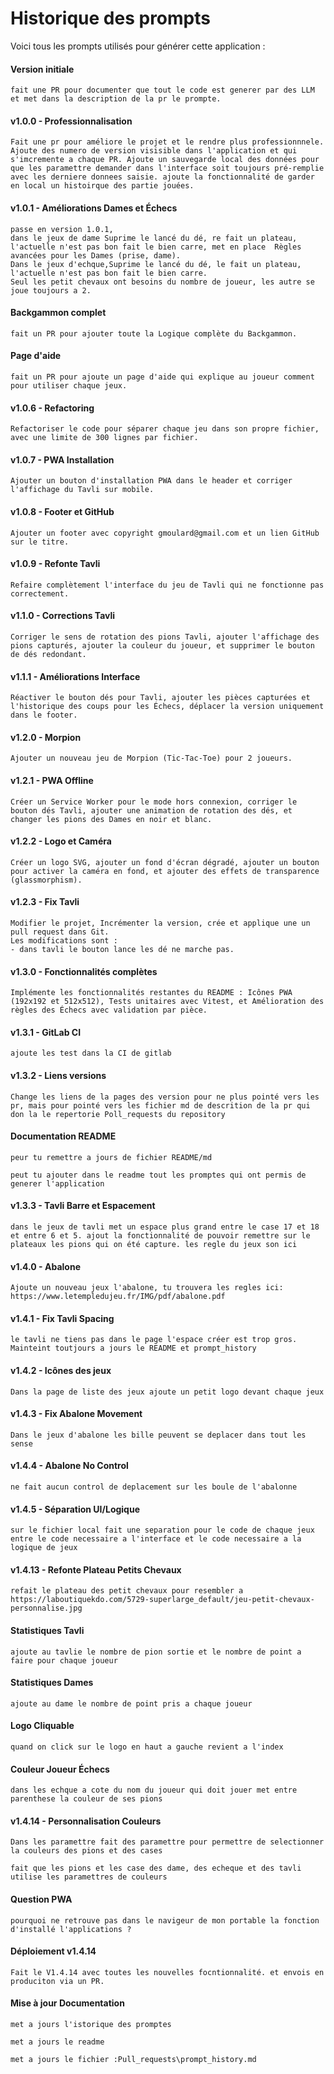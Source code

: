 # Historique des prompts

Voici tous les prompts utilisés pour générer cette application :

#### Version initiale
```
fait une PR pour documenter que tout le code est generer par des LLM et met dans la description de la pr le prompte.
```

#### v1.0.0 - Professionnalisation
```
Fait une pr pour améliore le projet et le rendre plus professionnnele. Ajoute des numero de version visisible dans l'application et qui s'imcremente a chaque PR. Ajoute un sauvegarde local des données pour que les paramettre demander dans l'interface soit toujours pré-remplie avec les derniere donnees saisie. ajoute la fonctionnalité de garder en local un histoirque des partie jouées.
```

#### v1.0.1 - Améliorations Dames et Échecs
```
passe en version 1.0.1, 
dans le jeux de dame Suprime le lancé du dé, re fait un plateau, l'actuelle n'est pas bon fait le bien carre, met en place  Règles avancées pour les Dames (prise, dame).
Dans le jeux d'echque,Suprime le lancé du dé, le fait un plateau, l'actuelle n'est pas bon fait le bien carre.
Seul les petit chevaux ont besoins du nombre de joueur, les autre se joue toujours a 2.
```

#### Backgammon complet
```
fait un PR pour ajouter toute la Logique complète du Backgammon.
```

#### Page d'aide
```
fait un PR pour ajoute un page d'aide qui explique au joueur comment pour utiliser chaque jeux.
```

#### v1.0.6 - Refactoring
```
Refactoriser le code pour séparer chaque jeu dans son propre fichier, avec une limite de 300 lignes par fichier.
```

#### v1.0.7 - PWA Installation
```
Ajouter un bouton d'installation PWA dans le header et corriger l'affichage du Tavli sur mobile.
```

#### v1.0.8 - Footer et GitHub
```
Ajouter un footer avec copyright gmoulard@gmail.com et un lien GitHub sur le titre.
```

#### v1.0.9 - Refonte Tavli
```
Refaire complètement l'interface du jeu de Tavli qui ne fonctionne pas correctement.
```

#### v1.1.0 - Corrections Tavli
```
Corriger le sens de rotation des pions Tavli, ajouter l'affichage des pions capturés, ajouter la couleur du joueur, et supprimer le bouton de dés redondant.
```

#### v1.1.1 - Améliorations Interface
```
Réactiver le bouton dés pour Tavli, ajouter les pièces capturées et l'historique des coups pour les Échecs, déplacer la version uniquement dans le footer.
```

#### v1.2.0 - Morpion
```
Ajouter un nouveau jeu de Morpion (Tic-Tac-Toe) pour 2 joueurs.
```

#### v1.2.1 - PWA Offline
```
Créer un Service Worker pour le mode hors connexion, corriger le bouton dés Tavli, ajouter une animation de rotation des dés, et changer les pions des Dames en noir et blanc.
```

#### v1.2.2 - Logo et Caméra
```
Créer un logo SVG, ajouter un fond d'écran dégradé, ajouter un bouton pour activer la caméra en fond, et ajouter des effets de transparence (glassmorphism).
```

#### v1.2.3 - Fix Tavli
```
Modifier le projet, Incrémenter la version, crée et applique une un pull request dans Git.  
Les modifications sont : 
- dans tavli le bouton lance les dé ne marche pas.
```

#### v1.3.0 - Fonctionnalités complètes
```
Implémente les fonctionnalités restantes du README : Icônes PWA (192x192 et 512x512), Tests unitaires avec Vitest, et Amélioration des règles des Échecs avec validation par pièce.
```

#### v1.3.1 - GitLab CI
```
ajoute les test dans la CI de gitlab
```

#### v1.3.2 - Liens versions
```
Change les liens de la pages des version pour ne plus pointé vers les pr, mais pour pointé vers les fichier md de descrition de la pr qui don la le repertorie Poll_requests du repository
```

#### Documentation README
```
peur tu remettre a jours de fichier README/md
```

```
peut tu ajouter dans le readme tout les promptes qui ont permis de generer l'application
```

#### v1.3.3 - Tavli Barre et Espacement
```
dans le jeux de tavli met un espace plus grand entre le case 17 et 18 et entre 6 et 5. ajout la fonctionnalité de pouvoir remettre sur le plateaux les pions qui on été capture. les regle du jeux son ici
```

#### v1.4.0 - Abalone
```
Ajoute un nouveau jeux l'abalone, tu trouvera les regles ici: https://www.letempledujeu.fr/IMG/pdf/abalone.pdf
```

#### v1.4.1 - Fix Tavli Spacing
```
le tavli ne tiens pas dans le page l'espace créer est trop gros. 
Mainteint toutjours a jours le README et prompt_history
```

#### v1.4.2 - Icônes des jeux
```
Dans la page de liste des jeux ajoute un petit logo devant chaque jeux
```

#### v1.4.3 - Fix Abalone Movement
```
Dans le jeux d'abalone les bille peuvent se deplacer dans tout les sense
```

#### v1.4.4 - Abalone No Control
```
ne fait aucun control de deplacement sur les boule de l'abalonne
```

#### v1.4.5 - Séparation UI/Logique
```
sur le fichier local fait une separation pour le code de chaque jeux entre le code necessaire a l'interface et le code necessaire a la logique de jeux
```

#### v1.4.13 - Refonte Plateau Petits Chevaux
```
refait le plateau des petit chevaux pour resembler a https://laboutiquekdo.com/5729-superlarge_default/jeu-petit-chevaux-personnalise.jpg
```

#### Statistiques Tavli
```
ajoute au tavlie le nombre de pion sortie et le nombre de point a faire pour chaque joueur
```

#### Statistiques Dames
```
ajoute au dame le nombre de point pris a chaque joueur
```

#### Logo Cliquable
```
quand on click sur le logo en haut a gauche revient a l'index
```

#### Couleur Joueur Échecs
```
dans les echque a cote du nom du joueur qui doit jouer met entre parenthese la couleur de ses pions
```

#### v1.4.14 - Personnalisation Couleurs
```
Dans les paramettre fait des paramettre pour permettre de selectionner la couleurs des pions et des cases
```

```
fait que les pions et les case des dame, des echeque et des tavli utilise les paramettres de couleurs
```

#### Question PWA
```
pourquoi ne retrouve pas dans le navigeur de mon portable la fonction d'installé l'applications ?
```

#### Déploiement v1.4.14
```
Fait le V1.4.14 avec toutes les nouvelles focntionnalité. et envois en produciton via un PR.
```

#### Mise à jour Documentation
```
met a jours l'istorique des promptes
```

```
met a jours le readme
```

```
met a jours le fichier :Pull_requests\prompt_history.md
```